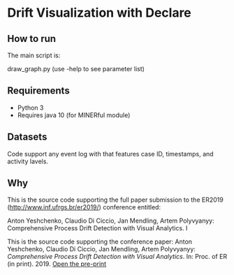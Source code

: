 # Drift Visualization with Declare


## How to run

The main script is:

draw_graph.py (use -help to see parameter list)


## Requirements

- Python 3 
- Requires java 10 (for MINERful module)

## Datasets

Code support any event log with that features case ID, timestamps, and activity lavels.

## Why



This is the source code supporting the full paper submission to the ER2019 (<http://www.inf.ufrgs.br/er2019/>) conference entitled:

Anton Yeshchenko, Claudio Di Ciccio, Jan Mendling, Artem Polyvyanyy: Comprehensive Process Drift Detection with Visual Analytics. I


This is the source code supporting the conference paper:
Anton Yeshchenko, Claudio Di Ciccio, Jan Mendling, Artem Polyvyanyy: *Comprehensive Process Drift Detection with Visual Analytics*. In: Proc. of ER (in print). 2019. [Open the pre-print](https://github.com/yesanton/Process-Drift-Visualization-With-Declare/blob/master/Yeshchenko-etal-ER2019.pdf)

